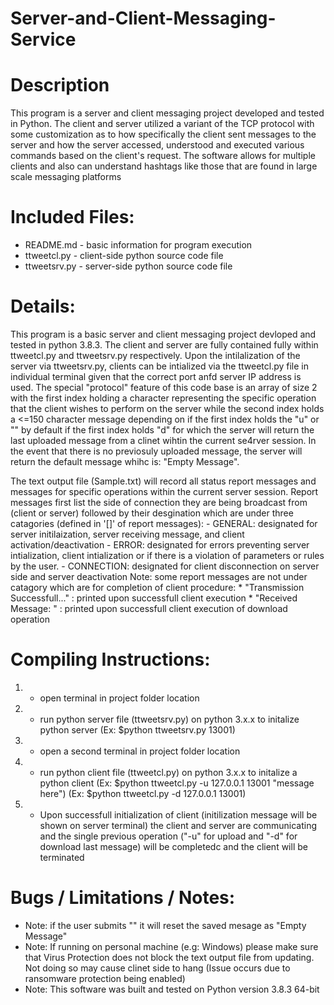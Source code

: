 # Server-and-Client-Messaging-Service

# Description

This program is a server and client messaging project developed and tested in Python. The client and server utilized a variant of the TCP protocol with some customization as to how specifically the client sent messages to the server and how the server accessed, understood and executed various commands based on the client's request. The software allows for multiple clients and also can understand hashtags like those that are found in large scale messaging platforms


# Included Files:

 * README.md - basic information for program execution
 * ttweetcl.py - client-side python source code file
 * ttweetsrv.py - server-side python source code file
 

# Details:

This program is a basic server and client messaging project devloped and tested in python 3.8.3. The client and server are fully contained
fully within ttweetcl.py and ttweetsrv.py respectively. Upon the intilalization of the server via ttweetsrv.py, clients
can be intialized via the ttweetcl.py file in individual terminal given that the correct port anfd server IP address is used.
The special "protocol" feature of this code base is an array of size 2 with the first index holding a character
representing the specific operation that the client wishes to perform on the server while the second index holds a <=150 
character message depending on if the first index holds the "u" or "" by default if the first index holds "d" for which
the server will return the last uploaded message from a clinet wihtin the current se4rver session. In the event that 
there is no previosuly uploaded message, the server will return the default message whihc is: "Empty Message".

The text output file (Sample.txt) will record all status report messages and messages for specific operations within the current 
server session. Report messages first list the side of connection they are being broadcast from (client or server) 
followed by their desgination which are under three catagories (defined in '[]' of report messages): 
    - GENERAL: designated for server initilaization, server receiving message, and client activation/deactivation
    - ERROR: designated for errors preventing server intialization, client intialization
      or if there is a violation of parameters or rules by the user.
    - CONNECTION: designated for client disconnection on server side and server deactivation
    Note: some report messages are not under catagory which are for completion of client procedure:
        * "Transmission Successfull..." : printed upon successfull client execution
        * "Received Message: <message>" : printed upon successfull client execution of download operation


# Compiling Instructions:

1. - open terminal in project folder location
2. - run python server file (ttweetsrv.py) on python 3.x.x to initalize python server 
     (Ex: $python ttweetsrv.py 13001)
3. - open a second terminal in project folder location 
4. - run python client file (ttweetcl.py) on python 3.x.x to initalize a python client 
     (Ex: $python ttweetcl.py -u 127.0.0.1 13001 "message here")
     (Ex: $python ttweetcl.py -d 127.0.0.1 13001)
5. - Upon successfull initialization of client (initilization message will be shown 
     on server terminal) the client and server are communicating and the single previous operation
     ("-u" for upload and "-d" for download last message) will be completedc and the client will be terminated


# Bugs / Limitations / Notes:

- Note: if the user submits "" it will reset the saved mesage as "Empty Message"
- Note: If running on personal machine (e.g: Windows) please make sure that Virus Protection does
  not block the text output file from updating. Not doing so may cause clinet side to hang (Issue occurs due to ransomware protection being enabled)
- Note: This software was built and tested on Python version 3.8.3 64-bit
